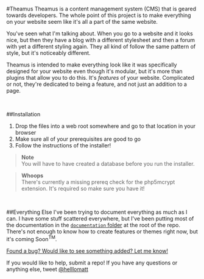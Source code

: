 #Theamus
Theamus is a content management system (CMS) that is geared towards developers. The whole point of this project is to make everything on your website seem like it's all a part of the same website.

You've seen what I'm talking about. When you go to a website and it looks nice, but then they have a blog with a different stylesheet and then a forum with yet a different styling again. They all kind of follow the same pattern of style, but it's noticeably different.

Theamus is intended to make everything look like it was specifically designed for your website even though it's modular, but it's more than plugins that allow you to do this. It's _features_ of your website. Complicated or not, they're dedicated to being a feature, and not just an addition to a page.

&nbsp;

##Installation
1. Drop the files into a web root somewhere and go to that location in your browser
2. Make sure all of your prerequisites are good to go
3. Follow the instructions of the installer! 

> __Note__  
> You will have to have created a database before you run the installer.

<!-- -->
>__Whoops__  
>There's currently a missing prereq check for the php5mcrypt extension. It's required so make sure you have it!

&nbsp;

##Everything Else
I've been trying to document everything as much as I can. I have some stuff scattered everywhere, but I've been putting most of the documentation in the [`documentation` folder](https://github.com/helllomatt/Theamus/tree/master/documentation) at the root of the repo. There's not enough to know how to create features or themes right now, but it's coming Soon<sup>TM</sup>.

[Found a bug? Would like to see something added? Let me know!](https://github.com/helllomatt/Theamus/issues)

If you would like to help, submit a repo! If you have any questions or anything else, tweet [@helllomatt](https://www.twitter.com/helllomatt)